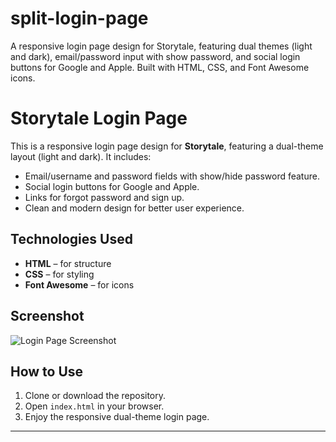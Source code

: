 # split-login-page
A responsive login page design for Storytale, featuring dual themes (light and dark), email/password input with show password, and social login buttons for Google and Apple. Built with HTML, CSS, and Font Awesome icons.
# Storytale Login Page

This is a responsive login page design for **Storytale**, featuring a dual-theme layout (light and dark). It includes:

- Email/username and password fields with show/hide password feature.
- Social login buttons for Google and Apple.
- Links for forgot password and sign up.
- Clean and modern design for better user experience.

## Technologies Used

- **HTML** – for structure
- **CSS** – for styling
- **Font Awesome** – for icons

## Screenshot

![Login Page Screenshot](images/storytale-black.png)

## How to Use

1. Clone or download the repository.
2. Open `index.html` in your browser.
3. Enjoy the responsive dual-theme login page.



---
